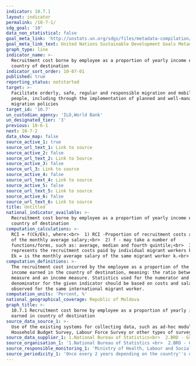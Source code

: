 ```yaml
---
indicator: 10.7.1
layout: indicator
permalink: /10-7-1/
sdg_goal: '10'
data_non_statistical: false
goal_meta_link: 'http://unstats.un.org/sdgs/files/metadata-compilation/Metadata-Goal-10.pdf'
goal_meta_link_text: United Nations Sustainable Development Goals Metadata (pdf 564kB)
graph_type: line
indicator_name: >-
  Recruitment cost borne by employee as a proportion of yearly income earned in
  country of destination
indicator_sort_order: 10-07-01
published: true
reporting_status: notstarted
target: >-
  Facilitate orderly, safe, regular and responsible migration and mobility of
  people, including through the implementation of planned and well-managed
  migration policies
target_id: '10.7'
un_custodian_agency: 'ILO,World Bank'
un_designated_tier: '3'
previous: 10-6-1
next: 10-7-2
data_show_map: false
source_active_1: true
source_url_text_1: Link to source
source_active_2: false
source_url_text_2: Link to Source
source_active_3: false
source_url_3: Link to source
source_active_4: false
source_url_text_4: Link to source
source_active_5: false
source_url_text_5: Link to source
source_active_6: false
source_url_text_6: Link to source
title: Untitled
national_indicator_available: >-
  Recruitment cost borne by employee as a proportion of yearly income earned in
  country of destination
computation_calculations: >-
  RCI = f(Ck/Ek), where:<br>  1) RCI -Proportion of recruitment costs abroad out
  of the monthly average salary;<br>  2) f - may take a number of
  functions/forms, such as: average, median and fourth quintile;<br>  3) Ck =
  represents the recruitment costs paid by individual migrant workers k;<br>  4)
  Ek = is the monthly average salary of the same migrant worker k.<br>
computation_definitions: >-
  The recruitment cost incurred by the employee as a proportion of the monthly
  income earned in the country of destination, meaning: the ratio between cost
  measure and an income measure. Statistics used for the numerator and
  denominator for the given indicator should be based on costs and salaries
  observed for the same international migrant worker.
computation_units: 'Percent, %'
national_geographical_coverage: Republic of Moldova
graph_title: >-
  10.7.1 Recruitment cost borne by employee as a proportion of yearly income
  earned in country of destination
source_data_source_1: >-
  Use of the existing systems for collecting data, such as ad-hoc module in
  Household Budget Survey, Labour Force Survey or other types of surveys <br> 
source_data_supplier_1: 1.National Bureau of Statistics<br>  2.BRD - Groupe Société Générale
source_organisation_1: '1.National Bureau of Statistics <br>  2.BRD - Groupe Société Générale<br> '
source_responsible_monitoring_1: 'Ministry of Health, Labour and Social Protection'
source_periodicity_1: 'Once every 2 years depending on the country''s data collection capacity<br> '
---
```

